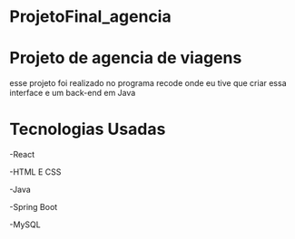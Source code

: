 # ProjetoFinal_agencia
<h1>Projeto de agencia de viagens</h1>
</hr>
<P>esse projeto foi realizado no programa recode onde eu tive que criar essa interface e um back-end em Java</p>

<h1>Tecnologias Usadas</h1>
<p>-React</p>
<p>-HTML E CSS</p>
<p>-Java</p>
<p>-Spring Boot</p>
<p>-MySQL</p>
</hr>


